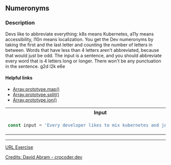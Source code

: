 ## Numeronyms

### Description

Devs like to abbreviate everything: k8s means Kubernetes, a11y means accessibility, l10n means localization. You get the Dev numeronyms by taking the first and the last letter and counting the number of letters in between. Words that have less than 4 letters aren't abbreviated, because that would just be odd. The input is a sentence, and you should abbreviate every word that is 4 letters long or longer. There won't be any punctuation in the sentence. g2d l2k e6e

#### Helpful links

- [Array.prototype.map()](https://developer.mozilla.org/en-US/docs/Web/JavaScript/Reference/Global_Objects/Array/map)
- [Array.prototype.split()](https://developer.mozilla.org/en-US/docs/Web/JavaScript/Reference/Global_Objects/String/split)
- [Array.prototype.jon()](https://developer.mozilla.org/en-US/docs/Web/JavaScript/Reference/Global_Objects/Array/join)
<table>
  <tr>
    <th> Input </th> <th> Result </th>
  </tr>
  <tr>
  <td>

```javascript
const input = 'Every developer likes to mix kubernetes and javascript';
```

  </td>
  <td>

```javascript
'E3y d7r l3s to mix k8s and j8t';
```

  </td>
  </tr>
</table>

<hr/>

[URL Exercise](https://www.crocoder.dev/blog/map-filter-reduce-exercises/#numeronyms)

[Credits: David Abram - crocoder.dev](https://www.crocoder.dev/blog/map-filter-reduce-exercises/)
